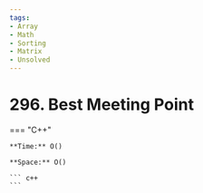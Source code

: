 ```yaml
---
tags:
- Array
- Math
- Sorting
- Matrix
- Unsolved
---
```



# 296. Best Meeting Point

=== "C++"

    **Time:** O()

    **Space:** O()

    ``` c++
    ```